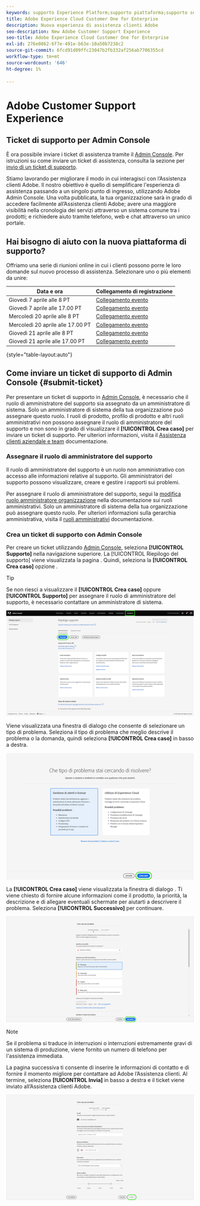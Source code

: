 ```yaml
---
keywords: supporto Experience Platform;supporto piattaforma;supporto servizi intelligenti; assistenza ai clienti; supporto ai di attribuzione; sostegno rtcdp; invia ticket di supporto;supporto clienti
title: Adobe Experience Cloud Customer One for Enterprise
description: Nuova esperienza di assistenza clienti Adobe
seo-description: New Adobe Customer Support Experience
seo-title: Adobe Experience Cloud Customer One for Enterprise
exl-id: 276e0862-6f7e-491e-b63e-10a50b7238c2
source-git-commit: 6fcd91d09ffc23047b2fb332af256ab7706355cd
workflow-type: tm+mt
source-wordcount: '646'
ht-degree: 1%

---
```


# Adobe Customer Support Experience

## Ticket di supporto per Admin Console

È ora possibile inviare i ticket di assistenza tramite il [Admin Console](https://adminconsole.adobe.com/). Per istruzioni su come inviare un ticket di assistenza, consulta la sezione per [invio di un ticket di supporto](#submit-ticket).

Stiamo lavorando per migliorare il modo in cui interagisci con l’Assistenza clienti Adobe. Il nostro obiettivo è quello di semplificare l&#39;esperienza di assistenza passando a un singolo punto di ingresso, utilizzando Adobe Admin Console. Una volta pubblicata, la tua organizzazione sarà in grado di accedere facilmente all’Assistenza clienti Adobe; avere una maggiore visibilità nella cronologia dei servizi attraverso un sistema comune tra i prodotti; e richiedere aiuto tramite telefono, web e chat attraverso un unico portale.

## Hai bisogno di aiuto con la nuova piattaforma di supporto?

Offriamo una serie di riunioni online in cui i clienti possono porre le loro domande sul nuovo processo di assistenza. Selezionare uno o più elementi da unire:

| Data e ora | Collegamento di registrazione |
|--- |--- |
| Giovedì 7 aprile alle 8 PT | [Collegamento evento](https://event.on24.com/wcc/r/3723732/5288A3B031AD858BF241EB0C0057CD85) |
| Giovedì 7 aprile alle 17.00 PT | [Collegamento evento](https://event.on24.com/wcc/r/3723733/286EFEA9E8D9B6BB49464862F5414B8C) |
| Mercoledì 20 aprile alle 8 PT | [Collegamento evento](https://event.on24.com/wcc/r/3712143/05DAF046E4BB864E7C313B056ADE4EB2) |
| Mercoledì 20 aprile alle 17.00 PT | [Collegamento evento](https://event.on24.com/wcc/r/3723740/A9EDA45FA61D3FFC4BF713419B677F16) |
| Giovedì 21 aprile alle 8 PT | [Collegamento evento](https://event.on24.com/wcc/r/3723741/C7EBCD38583D4D7AFCBD56029EB17C98) |
| Giovedì 21 aprile alle 17.00 PT | [Collegamento evento](https://event.on24.com/wcc/r/3723743/6F41ED2648A621F1419A56F0A52F4446) |

{style=&quot;table-layout:auto&quot;}

## Come inviare un ticket di supporto di Admin Console {#submit-ticket}

Per presentare un ticket di supporto in [Admin Console](https://adminconsole.adobe.com/), è necessario che il ruolo di amministratore del supporto sia assegnato da un amministratore di sistema. Solo un amministratore di sistema della tua organizzazione può assegnare questo ruolo. I ruoli di prodotto, profilo di prodotto e altri ruoli amministrativi non possono assegnare il ruolo di amministratore del supporto e non sono in grado di visualizzare il **[!UICONTROL Crea caso]** per inviare un ticket di supporto. Per ulteriori informazioni, visita il [Assistenza clienti aziendale e team](customer-care.md) documentazione.

### Assegnare il ruolo di amministratore del supporto

Il ruolo di amministratore del supporto è un ruolo non amministrativo con accesso alle informazioni relative al supporto. Gli amministratori del supporto possono visualizzare, creare e gestire i rapporti sui problemi.

Per assegnare il ruolo di amministratore del supporto, segui la [modifica ruolo amministratore organizzazione](admin-roles.md#add-enterprise-role) nella documentazione sui ruoli amministrativi. Solo un amministratore di sistema della tua organizzazione può assegnare questo ruolo. Per ulteriori informazioni sulla gerarchia amministrativa, visita il [ruoli amministrativi](admin-roles.md) documentazione.

### Crea un ticket di supporto con Admin Console

Per creare un ticket utilizzando [Admin Console](https://adminconsole.adobe.com/), seleziona **[!UICONTROL Supporto]** nella navigazione superiore. La [!UICONTROL Riepilogo del supporto] viene visualizzata la pagina . Quindi, seleziona la **[!UICONTROL Crea caso]** opzione .

>[!TIP]
>
> Se non riesci a visualizzare il **[!UICONTROL Crea caso]** oppure **[!UICONTROL Supporto]** per assegnare il ruolo di amministratore del supporto, è necessario contattare un amministratore di sistema.

![Scheda Supporto Admin Console](./assets/Support.png)

Viene visualizzata una finestra di dialogo che consente di selezionare un tipo di problema. Seleziona il tipo di problema che meglio descrive il problema o la domanda, quindi seleziona **[!UICONTROL Crea caso]** in basso a destra.

![Seleziona problema](./assets/select-case-type.png)

La **[!UICONTROL Crea caso]** viene visualizzata la finestra di dialogo . Ti viene chiesto di fornire alcune informazioni come il prodotto, la priorità, la descrizione e di allegare eventuali schermate per aiutarti a descrivere il problema. Seleziona **[!UICONTROL Successivo]** per continuare.

![crea caso](./assets/create_case.png)

>[!NOTE]
>
> Se il problema si traduce in interruzioni o interruzioni estremamente gravi di un sistema di produzione, viene fornito un numero di telefono per l&#39;assistenza immediata.

La pagina successiva ti consente di inserire le informazioni di contatto e di fornire il momento migliore per contattare ad Adobe l’Assistenza clienti. Al termine, seleziona **[!UICONTROL Invia]** in basso a destra e il ticket viene inviato all’Assistenza clienti Adobe.

![Invia ticket](./assets/submit_case.png)

<!--

## What About the Legacy Systems?

New Tickets/Cases will no longer be able to be submitted in legacy systems as of May 11th.  The [Admin Console](https://adminconsole.adobe.com/) will be used to submit new tickets/cases.

### Existing Tickets/Cases

* Between May 11th and May 20th the legacy systems will remain available to work existing tickets/cases to completion.
* Beginning May 20th the support team will migrate remaining open cases from the legacy systems to the new support experience.  You will receive an email notification regarding how to contact support to continue to work these cases.
-->
